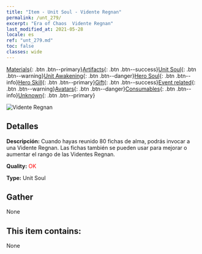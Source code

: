 ```yaml
---
title: "Item - Unit Soul - Vidente Regnan"
permalink: /unt_279/
excerpt: "Era of Chaos  Vidente Regnan"
last_modified_at: 2021-05-28
locale: es
ref: "unt_279.md"
toc: false
classes: wide
---
```

 [Materials](/ItemsES/){: .btn .btn--primary}[Artifacts](/ItemsES/Artifacts/){: .btn .btn--success}[Unit Soul](/ItemsES/UnitSoul/){: .btn .btn--warning}[Unit Awakening](/ItemsES/UnitAwakening/){: .btn .btn--danger}[Hero Soul](/ItemsES/HeroSoul/){: .btn .btn--info}[Hero Skill](/ItemsES/HeroSkill/){: .btn .btn--primary}[Gift](/ItemsES/Gift/){: .btn .btn--success}[Event related](/ItemsES/Events/){: .btn .btn--warning}[Avatars](/ItemsES/Avatars/){: .btn .btn--danger}[Consumables](/ItemsES/Consumables/){: .btn .btn--info}[Unknown](/ItemsES/Unknown/){: .btn .btn--primary}

 ![Vidente Regnan](/images/u/ti_haihou.jpg)

## Detalles
 **Descripción:** Cuando hayas reunido 80 fichas de alma, podrás invocar a una Vidente Regnan. Las fichas también se pueden usar para mejorar o aumentar el rango de las Videntes Regnan.

 **Quality:** <span style="color: #FF0000">OK</span>

 **Type:** Unit Soul

## Gather

  None

## This item contains:

  None

